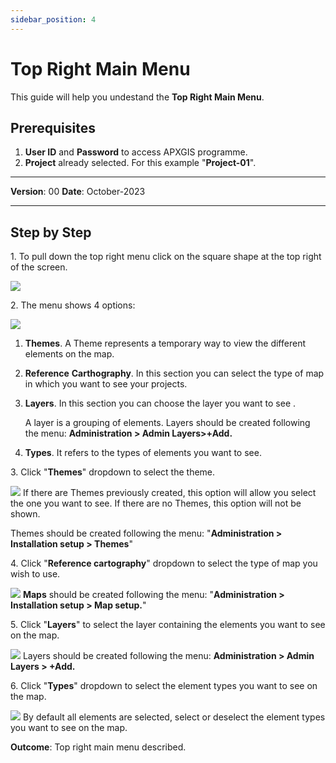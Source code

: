 ```yaml
---
sidebar_position: 4
---
```

# Top Right Main Menu

This guide will help you undestand the **Top Right Main Menu**.

## **Prerequisites**
1.	**User ID** and **Password** to access APXGIS programme.
2. **Project** already selected. For this example "**Project-01**".


------------

**Version**: 00
**Date**: October-2023

------------
## **Step by Step**

1\. To pull down the top right menu click on the square shape at the top right of the screen.

![](/img/GEN-MEN-02/GEN-MEN-02-STP-01.png)


2\. The menu shows 4 options:

![](/img/GEN-MEN-02/GEN-MEN-02-STP-02.png)
1. **Themes**. A Theme represents a temporary way to view the different elements on the map.

2. **Reference** **Carthography**. In this section you can select the type of map in which you want to see your projects.

3. **Layers**. In this section you can choose the layer you want to see .

   A layer is a grouping of elements. Layers should be created following the menu: **Administration &gt; Admin Layers&gt;+Add.**

4. **Types**. It refers to the types of elements you want to see. 


3\. Click "**Themes**" dropdown to select the theme. 

![](/img/GEN-MEN-02/GEN-MEN-02-STP-03.png)
If there are Themes previously created, this option will allow you select the one you want to see. If there are no Themes, this option will not be shown.

Themes should be created following the menu: "**Administration &gt; Installation setup &gt; Themes**"


4\. Click "**Reference cartography**" dropdown to select the type of map you wish to use.

![](/img/GEN-MEN-02/GEN-MEN-02-STP-04.png)
**Maps** should be created following the menu: "**Administration &gt; Installation setup &gt; Map setup.**"


5\. Click "**Layers**" to select the layer containing the elements you want to see on the map.

![](/img/GEN-MEN-02/GEN-MEN-02-STP-05.png)
Layers should be created following the menu: **Administration &gt; Admin Layers &gt; +Add.**


6\. Click "**Types**" dropdown to select the element types you want to see on the map. 

![](/img/GEN-MEN-02/GEN-MEN-02-STP-06.png)
By default all elements are selected, select or deselect the element types you want to see on the map.


**Outcome**: Top right main menu described.
